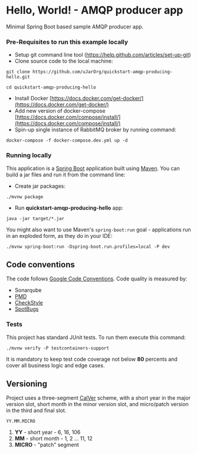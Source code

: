 # Hello, World! - AMQP producer app

Minimal Spring Boot based sample AMQP producer app.

### Pre-Requisites to run this example locally

- Setup git command line tool (https://help.github.com/articles/set-up-git)
- Clone source code to the local machine:

```
git clone https://github.com/uJarOrg/quickstart-amqp-producing-hello.git

cd quickstart-amqp-producing-hello
```

- Install Docker [https://docs.docker.com/get-docker/](https://docs.docker.com/get-docker/)
- Add new version of docker-compose [https://docs.docker.com/compose/install/](https://docs.docker.com/compose/install/)
- Spin-up single instance of RabbitMQ broker by running command:

```
docker-compose -f docker-compose.dev.yml up -d
```

### Running locally

This application is a [Spring Boot](https://spring.io/guides/gs/spring-boot) application built
using [Maven](https://spring.io/guides/gs/maven/). You can build a jar files and run it from the command line:

- Create jar packages:

```
./mvnw package
```

- Run **quickstart-amqp-producing-hello** app:

```
java -jar target/*.jar
```

You might also want to use Maven's `spring-boot:run` goal - applications run in an exploded form, as they do in your IDE:

```
./mvnw spring-boot:run -Dspring-boot.run.profiles=local -P dev
```

## Code conventions

The code follows [Google Code Conventions](https://google.github.io/styleguide/javaguide.html). Code
quality is measured by:

- Sonarqube
- [PMD](https://pmd.github.io/)
- [CheckStyle](https://checkstyle.sourceforge.io/)
- [SpotBugs](https://spotbugs.github.io/)

### Tests

This project has standard JUnit tests. To run them execute this command:

```
./mvnw verify -P testcontainers-support
```

It is mandatory to keep test code coverage not below **80** percents and cover all business logic and edge cases.

## Versioning

Project uses a three-segment [CalVer](https://calver.org/) scheme, with a short year in the major version slot, short month in the minor version slot, and micro/patch version in the third
and final slot.

```
YY.MM.MICRO
```

1. **YY** - short year - 6, 16, 106
1. **MM** - short month - 1, 2 ... 11, 12
1. **MICRO** -  "patch" segment
